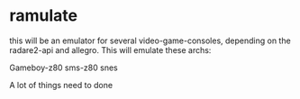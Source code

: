 ramulate
========

this will be an emulator for several video-game-consoles, depending on the radare2-api and allegro.
This will emulate these archs:

Gameboy-z80
sms-z80
snes

A lot of things need to done

